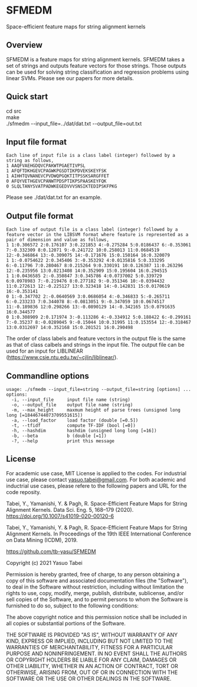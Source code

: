 # SFMEDM
Space-efficient feature maps for string alignment kernels

## Overview
SFMEDM is a feature maps for string alignment kernels. SFMEDM takes a set of strings and outputs feature vectors for those strings. Those outputs can be used for solving string classification and regression problems using linear SVMs. Please see our papers for more details. 

## Quick start
cd src  
make  
./sfmedm --input_file=../dat/dat.txt  --output_file=out.txt

## Input file format
    Each line of input file is a class label (integer) followed by a string as follows, 
    1 AAQFVAEHGDQVCPAKWTPGAETIVPSL
    1 AFQFTDKHGEVCPAGWKPGSDTIKPDVEKSKEYFSK
    1 AIHHTQVNANEVCPVDWQPGQKTITPSSKSARGFFET
    0 AFQYVETHGEVCPANWTPDSPTIKPSPAASKEYFQK
    0 SLQLTANYSVATPADWKEGEDVVVSNSIKTEDIPSKFPKG

Please see ./dat/dat.txt for an example.

## Output file format
    Each line of output file is a class label (integer) followed by a feature vector in the LIBSVM format where feature is represented as a pair of dimension and value as follows, 
    1 1:0.306572 2:0.176107 3:0.221853 4:-0.275284 5:0.0186437 6:-0.353061 7:-0.332309 8:0.12071 9:-0.241722 10:0.258013 11:0.0684519 12:-0.346864 13:-0.309075 14:-0.171676 15:0.150164 16:0.320079
    1 1:-0.0754622 2:0.345406 3:-0.353292 4:0.0135816 5:0.333295 6:-0.11796 7:0.280467 8:0.215264 9:0.330191 10:0.126387 11:0.263296 12:-0.235956 13:0.0213408 14:0.352909 15:0.195604 16:0.294515
    1 1:0.0436585 2:-0.350847 3:0.345786 4:0.0737002 5:0.339729 6:0.0978983 7:-0.219476 8:0.277182 9:-0.351346 10:-0.0394432 11:0.272613 12:-0.225127 13:0.323418 14:-0.142831 15:0.0170619 16:-0.353141
    0 1:-0.347702 2:-0.0640569 3:0.0686054 4:-0.346833 5:-0.265711 6:-0.233233 7:0.344078 8:-0.0813051 9:-0.347059 10:0.0674517 11:-0.189836 12:0.298266 13:-0.0890129 14:-0.342165 15:0.0791635 16:0.344577
    0 1:0.308909 2:0.171974 3:-0.113286 4:-0.334912 5:0.188422 6:-0.299161 7:-0.35237 8:-0.0289045 9:-0.15044 10:0.31995 11:0.153554 12:-0.318467 13:0.0312697 14:0.352168 15:0.201521 16:0.290498

The order of class labels and feature vectors in the output file is the same as that of class calbels and strings in the input file. 
The output file can be used for an input for LIBLINEAR (https://www.csie.ntu.edu.tw/~cjlin/liblinear/).
  
## Commandline options
    usage: ./sfmedm --input_file=string --output_file=string [options] ...  
    options:  
      -i, --input_file     input file name (string)  
      -o, --output_file    output file name (string)  
      -m, --max_height     maxmum height of parse trees (unsigned long long [=18446744073709551615])  
      -a, --load_factor    load factor (double [=0.5])  
      -t, --tfidf          compute TF-IDF (bool [=0])  
      -h, --hashdim        hashdim (unsigned long long [=16])  
      -b, --beta           b (double [=1])  
      -?, --help           print this message  
      
 ## License
For academic use case, MIT License is applied to the codes. For industrial use case, please contact yasuo.tabei@gmail.com.
For both academic and inductrial use cases, please refere to the following papers and URL for the code reposity.

Tabei, Y., Yamanishi, Y. & Pagh, R. Space-Efficient Feature Maps for String Alignment Kernels. Data Sci. Eng. 5, 168–179 (2020). https://doi.org/10.1007/s41019-020-00120-6

Tabei, Y., Yamanishi, Y. & Pagh, R. Space-Efficient Feature Maps for String Alignment Kernels. In Proceedings of the 19th IEEE International Conference on Data Mining (ICDM), 2019.

https://github.com/tb-yasu/SFMEDM


Copyright (c) 2021 Yasuo Tabei

Permission is hereby granted, free of charge, to any person obtaining a copy
of this software and associated documentation files (the "Software"), to deal
in the Software without restriction, including without limitation the rights
to use, copy, modify, merge, publish, distribute, sublicense, and/or sell
copies of the Software, and to permit persons to whom the Software is
furnished to do so, subject to the following conditions:

The above copyright notice and this permission notice shall be included in all
copies or substantial portions of the Software.

THE SOFTWARE IS PROVIDED "AS IS", WITHOUT WARRANTY OF ANY KIND, EXPRESS OR
IMPLIED, INCLUDING BUT NOT LIMITED TO THE WARRANTIES OF MERCHANTABILITY,
FITNESS FOR A PARTICULAR PURPOSE AND NONINFRINGEMENT. IN NO EVENT SHALL THE
AUTHORS OR COPYRIGHT HOLDERS BE LIABLE FOR ANY CLAIM, DAMAGES OR OTHER
LIABILITY, WHETHER IN AN ACTION OF CONTRACT, TORT OR OTHERWISE, ARISING FROM,
OUT OF OR IN CONNECTION WITH THE SOFTWARE OR THE USE OR OTHER DEALINGS IN THE
SOFTWARE.
